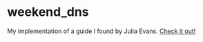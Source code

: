 # weekend_dns

My implementation of a guide I found by Julia Evans.
[Check it out!](https://implement-dns.wizardzines.com/index.html)
